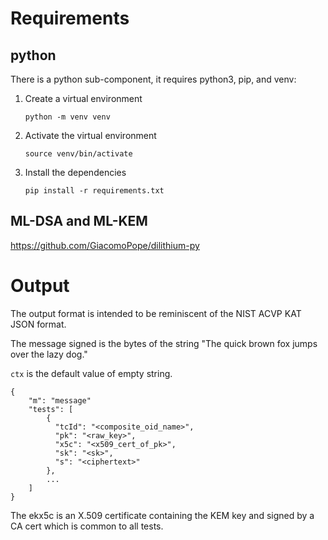 # Requirements

## python
There is a python sub-component, it requires python3, pip, and venv:

1. Create a virtual environment
    ```shell
    python -m venv venv
    ```
2. Activate the virtual environment
    ```shell
    source venv/bin/activate
    ```
3. Install the dependencies

    ```shell
    pip install -r requirements.txt
    ```

## ML-DSA and ML-KEM

https://github.com/GiacomoPope/dilithium-py




# Output

The output format is intended to be reminiscent of the NIST ACVP KAT JSON format.

The message signed is the bytes of the string "The quick brown fox jumps over the lazy dog."

`ctx` is the default value of empty string.

```
{
    "m": "message"
    "tests": [
        {
          "tcId": "<composite_oid_name>",
          "pk": "<raw_key>",
          "x5c": "<x509_cert_of_pk>",
          "sk": "<sk>",
          "s": "<ciphertext>"
        },
        ...
    ]
}
```

The ekx5c is an X.509 certificate containing the KEM key and signed by a CA cert which is common to all tests.